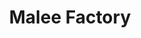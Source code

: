 ---
layout: artisan
title: Malee Factory
description: L’atelier de couture de Malee Factory offre une initiation aux techniques variées de couture à travers un projet adapté à chaque niveau. Avec un abonnement de 10 séances, il est possible d’approfondir ses compétences et de réaliser des projets plus complexes. Les participants, dès 8-10 ans, peuvent utiliser les machines mises à disposition ou apporter la leur pour mieux la maîtriser. En petit groupe de deux, chaque séance de deux heures permet un apprentissage personnalisé, avec toutes les fournitures incluses.
profileImage: 
socialLinks:
  - url: https://www.facebook.com/maleesfactory/?locale=fr_FR
    icon: tabler:brand-facebook
gallery:
  - /images/artisans/maleeFactory/image1.webp
  - /images/artisans/maleeFactory/image2.webp
  - /images/artisans/maleeFactory/image3.webp
categories:
  - accessoire de mode
---